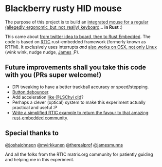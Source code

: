 # Blackberry rusty HID mouse

The purpose of this project is to build an [integrated mouse for a regular (allegedly_ergonomic_but_not_really) keyboard][bb_trackball]... **in Rust** :)

This came about [from twitter idea to board, then to Rust Embedded](https://twitter.com/braincode/status/1275406584714104833). The code is based on [RTIC][rtic] rust-embedded framework (formerly known as RTFM). It exclusively uses interrupts *and* [also works on OSX, not only Linux][osx_not_working] (wink wink, nudge nudge, [James][jamesmunns] ;P).

## Future improvements shall you take this code with you (PRs super welcome!)

* DPI tweaking to have a better trackball accuracy or speed/stepping.
* [Button debouncer][debouncer].
* Add acceleration [like @LSChyi did][add_accel]?
* Perhaps a clever (optical) system to make this experiment actually practical and useful :P
* [Write a simplified RTIC example to return the favour to that amazing rust-embedded community][rtic_hid_example].

## Special thanks to

[@joshajohnson][joshajohnson]
[@mvirkkunen][lumpio]
[@therealprof][therealprof]
[@jamesmunns][jamesmunns]

And all the folks from the RTIC matrix.org community for patiently guiding and helping me in this experiment.

[bb_trackball]: https://os.mbed.com/users/AdamGreen/notebook/blackberrytrackballmouse/
[joshajohnson]: https://github.com/joshajohnson
[lumpio]: https://github.com/mvirkkunen/
[therealprof]: https://github.com/therealprof/
[rtic]: https://rtic.rs/
[jamesmunns]: https://github.com/jamesmunns
[osx_not_working]: https://github.com/jamesmunns/OtterPill-rs/commit/8e68fbd5bb1161d8131a99d98c90c3e949f49ec1
[rtic_hid_example]: https://github.com/rtic-rs/rtic-examples/issues/10#issuecomment-677464683
[add_accel]: https://github.com/LSChyi/blackberry-mini-trackball
[debouncer]: https://crates.io/crates/unflappable
